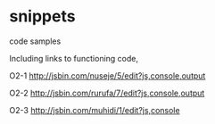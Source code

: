 # snippets
code samples

Including links to functioning code,

O2-1
http://jsbin.com/nuseje/5/edit?js,console,output

O2-2
http://jsbin.com/rurufa/7/edit?js,console,output

O2-3
http://jsbin.com/muhidi/1/edit?js,console
